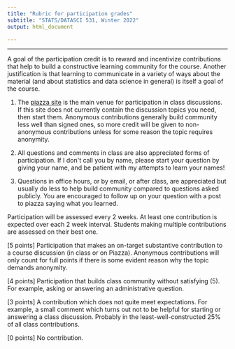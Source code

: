 ```yaml
---
title: "Rubric for participation grades"
subtitle: "STATS/DATASCI 531, Winter 2022"
output: html_document

---
```


-----------

A goal of the participation credit is to reward and incentivize contributions that help to build a constructive learning community for the course. Another justification is that learning to communicate in a variety of ways about the material (and about statistics and data science in general) is itself a goal of the course.

1. The [piazza site](piazza.com/umich/winter2022/statsdatasci531) is the main venue for participation in class discussions. If this site does not currently contain the discussion topics you need, then start them. Anonymous contributions generally build community less well than signed ones, so more credit will be given to non-anonymous contributions unless for some reason the topic requires anonymity.

2. All questions and comments in class are also appreciated forms of participation. If I don't call you by name, please start your question by giving your name, and be patient with my attempts to learn your names!

3. Questions in office hours, or by email, or after class, are appreciated but usually do less to help build community compared to questions asked publicly. You are encouraged to follow up on your question with a post to piazza saying what you learned. 


Participation will be assessed every 2 weeks. At least one contribution is expected over each 2 week interval. Students making multiple contributions are assessed on their best one. 

[5 points] Participation that makes an on-target substantive contribution to a course discussion (in class or on Piazza). Anonymous contributions will only count for full points if there is some evident reason why the topic demands anonymity.

[4 points] Participation that builds class community without satisfying (5). For example, asking or answering an administrative question.

[3 points] A contribution which does not quite meet expectations. For example, a small comment which turns out not to be helpful for starting or answering a class discussion. Probably in the least-well-constructed 25% of all class contributions.

[0 points] No contribution.




